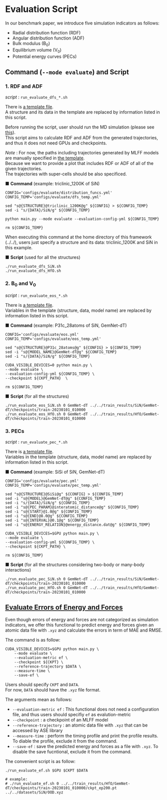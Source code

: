 # Evaluation Script

In our benchmark paper, we introduce five simulation indicators as follows:
* Radial distribution function (RDF)
* Angular distribution function (ADF)
* Bulk modulus (B<sub>0</sub>)
* Equilibrium volume (V<sub>0</sub>)
* Potential energy curves (PECs)


## Command (`--mode evaluate`) and Script

### 1. RDF and ADF

*script* : `run_evaluate_dfs_*.sh`

There is [a template file](../../configs/evaluate/distribution_funcs.yml).  
A structure and its data in the template are replaced by information listed in this script.

Before running the script, user should run the MD simulation (please see [this](../simulate/)).  
This script aims to calculate RDF and ADF from the generated trajectories, and thus it does not need GPUs and checkpoints.

*Note* : For now, the paths including trajectories generated by MLFF models are manually specified in [the template](../../configs/evaluate/distribution_funcs.yml).  
Because we want to provide a plot that includes RDF or ADF of all of the given trajectories.  
The trajectories with super-cells should be also specificed.  

■ **Command** (example: triclinic_1200K of SiN)
```
CONFIG='configs/evaluate/distribution_funcs.yml'
CONFIG_TEMP='configs/evaluate/dfs_temp.yml'

sed "s@{STRUCTURE}@triclinic_1200K@g" ${CONFIG} > ${CONFIG_TEMP}
sed -i "s/{DATA}/SiN/g" ${CONFIG_TEMP}

python main.py --mode evaluate --evaluation-config-yml ${CONFIG_TEMP}

rm ${CONFIG_TEMP}
```
When executing this command at the home directory of this framework (../../), users just specify a structure and its data: triclinic_1200K and SiN in this example.


■ **Script** (used for all the structures)
```
./run_evaluate_dfs_SiN.sh
./run_evaluate_dfs_HfO.sh
```


### 2. B<sub>0</sub> and V<sub>0</sub>

*script* : `run_evaluate_eos_*.sh`

There is [a template file](../../configs/evaluate/eos.yml).  
Variables in the template (structure, data, model name) are replaced by information listed in this script.

■ **Command** (example: P31c_28atoms of SiN, GemNet-dT)
```
CONFIG='configs/evaluate/eos.yml'
CONFIG_TEMP='configs/evaluate/eos_temp.yml'

sed "s@{STRUCTURE}@P31c_28atoms@g" ${CONFIG} > ${CONFIG_TEMP}
sed -i "s@{MODEL_NAME}@GemNet-dT@g" ${CONFIG_TEMP}
sed -i "s/{DATA}/SiN/g" ${CONFIG_TEMP}

CUDA_VISIBLE_DEVICES=0 python main.py \
--mode evaluate \
--evaluation-config-yml ${CONFIG_TEMP} \
--checkpoint ${CKPT_PATH}  \

rm ${CONFIG_TEMP}
```


■ **Script** (for all the structures)
```
./run_evaluate_eos_SiN.sh 0 GemNet-dT ../../train_results/SiN/GemNet-dT/checkpoints/train-20230101_010000
./run_evaluate_eos_HfO.sh 0 GemNet-dT ../../train_results/HfO/GemNet-dT/checkpoints/train-20230101_010000
```


### 3. PECs

*script* : `run_evaluate_pec_*.sh`

There is [a template file](../../configs/evaluate/pec.yml).  
Variables in the template (structure, data, model name) are replaced by information listed in this script.


■ **Command** (example: SiSi of SiN, GemNet-dT)
```
CONFIG='configs/evaluate/pec.yml'
CONFIG_TEMP='configs/evaluate/pec_temp.yml'

sed "s@{STRUCTURE}@SiSi@g" ${CONFIG} > ${CONFIG_TEMP}
sed -i "s@{MODEL}@GemNet-dT@g" ${CONFIG_TEMP}
sed -i "s/{DATA}/SiN/g" ${CONFIG_TEMP}
sed -i "s@{PEC_PARAM}@interatomic_distance@g" ${CONFIG_TEMP}
sed -i "s@{START}@1.0@g" ${CONFIG_TEMP}
sed -i "s@{END}@8.0@g" ${CONFIG_TEMP}
sed -i "s@{INTERVAL}@0.1@g" ${CONFIG_TEMP}
sed -i "s@{ENERGY_RELATION}@energy_distance.dat@g" ${CONFIG_TEMP}

CUDA_VISIBLE_DEVICES=$GPU python main.py \
--mode evaluate \
--evaluation-config-yml ${CONFIG_TEMP} \
--checkpoint ${CKPT_PATH} \

rm ${CONFIG_TEMP}
```


■ **Script** (for all the structures considering two-body or many-body interactions)
```
./run_evaluate_pec_SiN.sh 0 GemNet-dT ../../train_results/SiN/GemNet-dT/checkpoints/train-20230101_010000
./run_evaluate_pec_HfO.sh 0 GemNet-dT ../../train_results/HfO/GemNet-dT/checkpoints/train-20230101_010000
```


## [Evaluate Errors of Energy and Forces](#evaluate-errors-of-energy-and-forceslink_energy_force_error)

Even though errors of energy and forces are not categorized as simulation indicators, we offer this functional to predict energy and forces given an atomic data file with `.xyz` and calculate the errors in term of MAE and RMSE.

The command is as follow:
```
CUDA_VISIBLE_DEVICES=$GPU python main.py \
    --mode evaluate \
    --evaluation-metric ef \
    --checkpoint ${CKPT} \
    --reference-trajectory $DATA \
    --measure-time \
    --save-ef \
```
Users should specify `CKPT` and `DATA`.  
For now, `DATA` should have the `.xyz` file format.

The arguments mean as follows:
* `--evaluation-metric ef` : This functional does not need a configuration file, and thus users should specifiy `ef` as evalution-metric
* `--checkpoint` : a checkpoint of an MLFF model
* `--reference-trajectory` : an atomic data file with `.xyz` that can be accessed by ASE library
* `--measure-time` : perform the timing profile and print the profile results. To diable the profile, exclude it from the command.
* `--save-ef` : save the predicted energy and forces as a file with `.xyz`. To disable the save fucntional, exclude it from the command.


The convenient script is as follow:
```
./run_evaluate_ef.sh $GPU $CKPT $DATA

# example:
# ./run_evaluate_ef.sh 0 ../../train_results/HfO/GemNet-dT/checkpoints/train-20230101_010000/ckpt_ep200.pt ../../datasets/SiN/OOD.xyz
```
